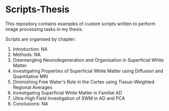 # Scripts-Thesis

This repository contains examples of custom scripts written to perform image processing tasks in my thesis.

Scripts are organised by chapter:

1. Introduction: NA
2. Methods: NA
3. Disentangling Neurodegeneration and Organisation in Superficial White Matter
4. Investigating Properties of Superficial White Matter using Diffusion and Quantitative MRI
5. Diminishing Free Water's Role in the Cortex using Tissue-Weighted Regional Averages
6. Investigating Superficial White Matter in Familial AD
7. Ultra-High Field Investigation of SWM in AD and PCA
8. Conclusions: NA
